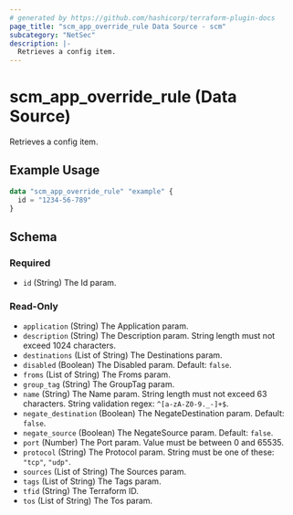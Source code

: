```yaml
---
# generated by https://github.com/hashicorp/terraform-plugin-docs
page_title: "scm_app_override_rule Data Source - scm"
subcategory: "NetSec"
description: |-
  Retrieves a config item.
---
```


# scm_app_override_rule (Data Source)

Retrieves a config item.

## Example Usage

```terraform
data "scm_app_override_rule" "example" {
  id = "1234-56-789"
}
```

<!-- schema generated by tfplugindocs -->
## Schema

### Required

- `id` (String) The Id param.

### Read-Only

- `application` (String) The Application param.
- `description` (String) The Description param. String length must not exceed 1024 characters.
- `destinations` (List of String) The Destinations param.
- `disabled` (Boolean) The Disabled param. Default: `false`.
- `froms` (List of String) The Froms param.
- `group_tag` (String) The GroupTag param.
- `name` (String) The Name param. String length must not exceed 63 characters. String validation regex: `^[a-zA-Z0-9._-]+$`.
- `negate_destination` (Boolean) The NegateDestination param. Default: `false`.
- `negate_source` (Boolean) The NegateSource param. Default: `false`.
- `port` (Number) The Port param. Value must be between 0 and 65535.
- `protocol` (String) The Protocol param. String must be one of these: `"tcp"`, `"udp"`.
- `sources` (List of String) The Sources param.
- `tags` (List of String) The Tags param.
- `tfid` (String) The Terraform ID.
- `tos` (List of String) The Tos param.
